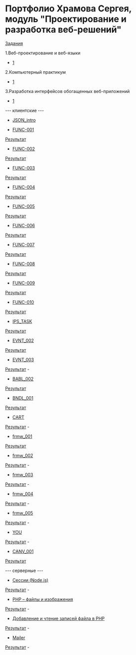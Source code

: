 # Портфолио Храмова Сергея, модуль "Проектирование и разработка веб-решений"

<a href="https://kodaktor.ru/herzen_tasks_2019">Задания</a>

1.Веб-проектирование и веб-языки

* <a href="http://kodaktor.ru/web_2017_Prilo1.pdf">1</a>

2.Компьютерный практикум

* <a href="http://kodaktor.ru/pra_2017_Prilo1.pdf">1</a>

3.Разработка интерфейсов обогащенных веб-приложений

* <a href="http://kodaktor.ru/inr_2017_Prilo1.pdf">1</a>

--- клиентские ---

* <a href="https://kodaktor.ru/g/json_intro">JSON_intro</a>

* <a href="https://kodaktor.ru/func_001">FUNC-001</a>

<a href="https://kodaktor.ru/task_func_bf01d">Результат</a>

* <a href="https://kodaktor.ru/func_002">FUNC-002</a>

<a href="https://kodaktor.ru/func_b41e7">Результат</a>

* <a href="https://kodaktor.ru/func_003">FUNC-003</a>

<a href="https://kodaktor.ru/func_14a94">Результат</a>

* <a href="https://kodaktor.ru/func_004">FUNC-004</a>

<a href="https://kodaktor.ru/func_16407">Результат</a>

* <a href="https://kodaktor.ru/func_005">FUNC-005</a>

<a href="https://kodaktor.ru/func_f841f">Результат</a>

* <a href="https://kodaktor.ru/func_006">FUNC-006</a>

<a href="https://kodaktor.ru/func_38c1b">Результат</a>

* <a href="https://kodaktor.ru/func_007">FUNC-007</a>

<a href="https://kodaktor.ru/func_d91af">Результат</a>

* <a href="https://kodaktor.ru/func_008">FUNC-008</a>

<a href="https://kodaktor.ru/zzzzzzz_a0f4a">Результат</a>

* <a href="https://kodaktor.ru/func_009">FUNC-009</a>

<a href="https://kodaktor.ru/func_2ac99">Результат</a>

* <a href="https://kodaktor.ru/func_1923c">FUNC-010</a>

<a href="https://kodaktor.ru/func_21dcd">Результат</a>             

* <a href="https://kodaktor.ru/g/ips_task">IPS_TASK</a>

<a href="https://kodaktor.ru/ips_2093e">Результат</a>            

* <a href="https://kodaktor.ru/evnt_002">EVNT_002</a>

<a href="https://kodaktor.ru/custom_45da5">Результат</a>

* <a href="https://kodaktor.ru/evnt_003">EVNT_003</a>

<a href="">Результат</a>        -

* <a href="https://kodaktor.ru/bind02032018">BABL_002</a>

<a href="https://kodaktor.ru/bind02032018_06736">Результат</a>

* <a href="https://kodaktor.ru/g/bndl_001">BNDL_001</a>

<a href="https://serega89kh.github.io/moment_bundle">Результат</a>

* <a href="https://kodaktor.ru/g/cart">CART</a>

<a href="https://kodaktor.ru/custom_74685">Результат</a>                     -

* <a href="https://kodaktor.ru/frmw_001">frmw_001</a>

<a href="https://kodaktor.ru/react_state_7a8f4">Результат</a>

* <a href="https://kodaktor.ru/frmw_002">frmw_002</a>

<a href="">Результат</a>                    -

* <a href="https://kodaktor.ru/frmw_003">frmw_003</a>

<a href="">Результат</a>                     -

* <a href="https://kodaktor.ru/frmw_004">frmw_004</a>

<a href="">Результат</a>                  -
 
* <a href="https://kodaktor.ru/frmw_005">frmw_005</a>

<a href="">Результат</a> -

* <a href="https://kodaktor.ru/you">YOU</a>

<a href="">Результат</a>                 -

* <a href="http://kodaktor.ru/cnvs/lr_canvas_rates.pdf">CANV_001</a>
 
<a href="https://kodaktor.ru/canvas_e6e6c">Результат</a>    

--- серверные  --- 

* <a href="http://kodaktor.ru/sss/t4-2.pdf">Сессии (Node.js)</a>

<a href="">Результат</a>              -

* <a href="https://moodle.herzen.spb.ru/pluginfile.php/228455/mod_resource/content/1/lr.pdf">PHP – файлы и изображения
</a>

<a href="">Результат</a>                 -

* <a href="https://moodle.herzen.spb.ru/pluginfile.php/228177/mod_resource/content/1/lrfiles.pdf">Добавление и чтение записей файла в PHP</a>

<a href="">Результат</a>                -

* <a href="https://github.com/GossJS/mailer">Mailer</a>

<a href="">Результат</a>         -
